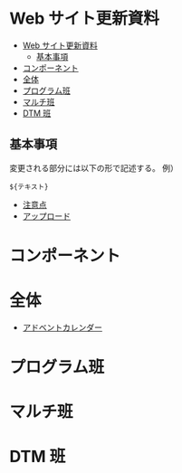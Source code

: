 # Web サイト更新資料

<!-- TOC -->

-   [Web サイト更新資料](#web-サイト更新資料)
    -   [基本事項](#基本事項)
-   [コンポーネント](#コンポーネント)
-   [全体](#全体)
-   [プログラム班](#プログラム班)
-   [マルチ班](#マルチ班)
-   [DTM 班](#dtm-班)

<!-- /TOC -->

## 基本事項

変更される部分には以下の形で記述する。
例）

```
${テキスト}
```

-   [注意点](point.html)
-   [アップロード](upload)

# コンポーネント

# 全体

-   [アドベントカレンダー](sofme/advent-calendar)

# プログラム班

# マルチ班

# DTM 班
